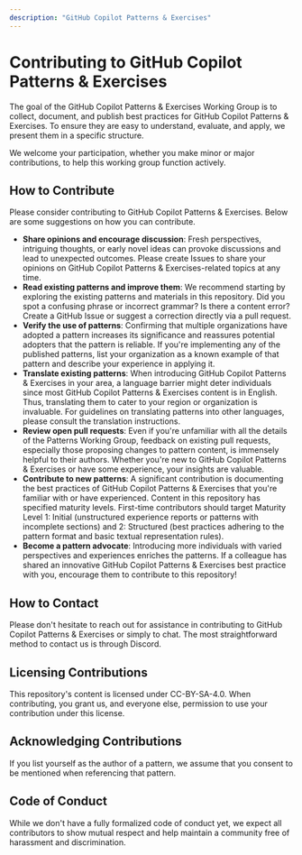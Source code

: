 ```yaml
---
description: "GitHub Copilot Patterns & Exercises"
---
```

# Contributing to GitHub Copilot Patterns & Exercises

The goal of the GitHub Copilot Patterns & Exercises Working Group is to collect, document, and publish best practices for GitHub Copilot Patterns & Exercises. To ensure they are easy to understand, evaluate, and apply, we present them in a specific structure.

We welcome your participation, whether you make minor or major contributions, to help this working group function actively.

## How to Contribute

Please consider contributing to GitHub Copilot Patterns & Exercises. Below are some suggestions on how you can contribute.

* **Share opinions and encourage discussion**:
  Fresh perspectives, intriguing thoughts, or early novel ideas can provoke discussions and lead to unexpected outcomes. Please create Issues to share your opinions on GitHub Copilot Patterns & Exercises-related topics at any time.
* **Read existing patterns and improve them**:
  We recommend starting by exploring the existing patterns and materials in this repository. Did you spot a confusing phrase or incorrect grammar? Is there a content error? Create a GitHub Issue or suggest a correction directly via a pull request.
* **Verify the use of patterns**:
  Confirming that multiple organizations have adopted a pattern increases its significance and reassures potential adopters that the pattern is reliable. If you're implementing any of the published patterns, list your organization as a known example of that pattern and describe your experience in applying it.
* **Translate existing patterns**:
  When introducing GitHub Copilot Patterns & Exercises in your area, a language barrier might deter individuals since most GitHub Copilot Patterns & Exercises content is in English. Thus, translating them to cater to your region or organization is invaluable. For guidelines on translating patterns into other languages, please consult the translation instructions.
* **Review open pull requests**:
  Even if you're unfamiliar with all the details of the Patterns Working Group, feedback on existing pull requests, especially those proposing changes to pattern content, is immensely helpful to their authors. Whether you're new to GitHub Copilot Patterns & Exercises or have some experience, your insights are valuable.
* **Contribute to new patterns**:
  A significant contribution is documenting the best practices of GitHub Copilot Patterns & Exercises that you're familiar with or have experienced. Content in this repository has specified maturity levels. First-time contributors should target Maturity Level 1: Initial (unstructured experience reports or patterns with incomplete sections) and 2: Structured (best practices adhering to the pattern format and basic textual representation rules).
* **Become a pattern advocate**: Introducing more individuals with varied perspectives and experiences enriches the patterns. If a colleague has shared an innovative GitHub Copilot Patterns & Exercises best practice with you, encourage them to contribute to this repository!

## How to Contact

Please don't hesitate to reach out for assistance in contributing to GitHub Copilot Patterns & Exercises or simply to chat. The most straightforward method to contact us is through Discord.

## Licensing Contributions

This repository's content is licensed under CC-BY-SA-4.0. When contributing, you grant us, and everyone else, permission to use your contribution under this license.

## Acknowledging Contributions

If you list yourself as the author of a pattern, we assume that you consent to be mentioned when referencing that pattern.

## Code of Conduct

While we don't have a fully formalized code of conduct yet, we expect all contributors to show mutual respect and help maintain a community free of harassment and discrimination.